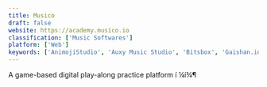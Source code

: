 ```yaml
---
title: Musico
draft: false 
website: https://academy.musico.io
classification: ['Music Softwares']
platform: ['Web']
keywords: ['AnimojiStudio', 'Auxy Music Studio', 'Bitsbox', 'Gaishan.io', 'Keezy Drummer', 'MV Code Club', 'Melodics Drums', 'PhonicMind', 'Sight Reading Machine', 'Song Peel', 'SpotLite', 'Spotify Magic Leap', 'Tab Lab', 'Twitch Sings', 'Type Drummer', 'Uptune', 'Wavy Music', 'tonic', 'wordLess']
---
```

A game-based digital play-along practice platform í ¼í¾¶